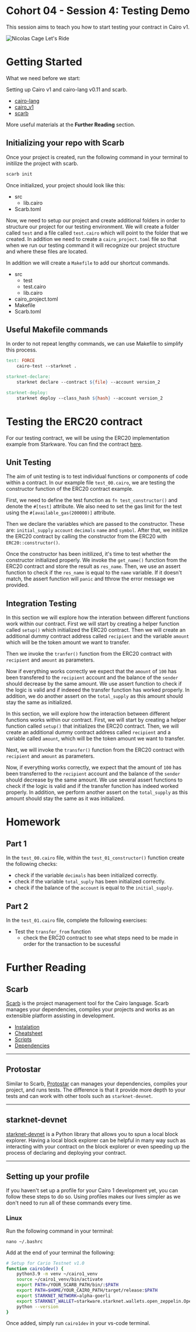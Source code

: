 # Cohort 04 - Session 4: Testing Demo

This session aims to teach you how to start testing your contract in Cairo v1.

![Nicolas Cage Let's Ride](https://media.tenor.com/PDEhy7xqVdoAAAAC/lets-ride-nicolas-cage.gif)

# Getting Started

What we need before we start:

Setting up Cairo v1 and cairo-lang v0.11 and scarb.

- [cairo-lang](https://github.com/starkware-libs/cairo-lang)
- [cairo_v1](https://github.com/starkware-libs/cairo)
- [scarb](https://github.com/software-mansion/scarb/)

More useful materials at the **Further Reading** section.

## Initializing your repo with Scarb

Once your project is created, run the following command in your terminal to initilize the project with scarb.

```bash
scarb init
```

Once initialized, your project should look like this:

<ul>
  <li>src
    <ul>
      <li>lib.cairo</li>
    </ul>
  </li>
  <li>Scarb.toml</li>
</ul>

Now, we need to setup our project and create additional folders in order to structure our project for our testing environment. We will create a folder called `test` and a file called `test.cairo` which will point to the folder that we created. In addition we need to create a `cairo_project.toml` file so that when we run our testing command it will recognize our project structure and where these files are located.

In addition we will create a `Makefile` to add our shortcut commands.

<ul>
  <li>src
    <ul>
      <li>test</li>
    </ul>
    <ul>
      <li>test.cairo</li>
    </ul>
    <ul>
      <li>lib.cairo</li>
    </ul>
  </li>
  <li>cairo_project.toml</li>
  <li>Makefile</li>
  <li>Scarb.toml</li>
</ul>

## Useful Makefile commands

In order to not repeat lengthy commands, we can use Makefile to simplify this process.

```Makefile
test: FORCE
	cairo-test --starknet .

starknet-declare:
	starknet declare --contract ${file} --account version_2

starknet-deploy:
	starknet deploy --class_hash ${hash} --account version_2
```

# Testing the ERC20 contract

For our testing contract, we will be using the ERC20 implementation example from Starkware. You can find the contract [here](https://github.com/starkware-libs/cairo/blob/main/crates/cairo-lang-starknet/test_data/erc20.cairo).

## Unit Testing

The aim of unit testing is to test individual functions or components of code within a contract. In our example file `test_00.cairo`, we are testing the constructor function of the ERC20 contract example.

First, we need to define the test function as `fn test_constructor()` and denote the `#[test]` attribute. We also need to set the gas limit for the test using the `#[available_gas(200000)]` attribute.

Then we declare the variables which are passed to the constructor. These are: `initial_supply` `account` `decimals` `name` and `symbol`. After that, we initilize the ERC20 contract by calling the constructor from the ERC20 with `ERC20::constructor()`.

Once the constructor has been initilized, it's time to test whether the constructor initialized properly. We invoke the `get_name()` function from the ERC20 contract and store the result as `res_name`. Then, we use an assert function to check if the `res_name` is equal to the `name` variable. If it doesn't match, the assert function will `panic` and tthrow the error message we provided.

## Integration Testing

In this section we will explore how the interation between different functions work within our contract. First we will start by creating a helper function called `setup()` which initialized the ERC20 contract. Then we will create an additional dummy contract address called `recipient` and the variable `amount` which will be the token amount we want to transfer.

Then we invoke the `tranfer()` function from the ERC20 contract with `recipient` and `amount` as parameters.

Now if everything works correctly we expect that the `amount` of `100` has been transfered to the `recipient` account and the balance of the `sender` should decrease by the same amount. We use assert function to check if the logic is valid and if indeeed the transfer function has worked properly. In addition, we do another assert on the `total_supply` as this amount should stay the same as initialized.

In this section, we will explore how the interaction between different functions works within our contract. First, we will start by creating a helper function called `setup()` that initializes the ERC20 contract. Then, we will create an additional dummy contract address called `recipient` and a variable called `amount`, which will be the token amount we want to transfer.

Next, we will invoke the `transfer()` function from the ERC20 contract with `recipient` and `amount` as parameters.

Now, if everything works correctly, we expect that the amount of `100` has been transferred to the `recipient` account and the balance of the `sender` should decrease by the same amount. We use several assert functions to check if the logic is valid and if the transfer function has indeed worked properly. In addition, we perform another assert on the `total_supply` as this amount should stay the same as it was initialized.

# Homework

## Part 1

In the `test_00.cairo` file, within the `test_01_constructor()` function create the following checks:

- check if the variable `decimals` has been initialized correctly.
- check if the variable `total_suply` has been initialized correctly.
- check if the balance of the `account` is equal to the `initial_supply`.

## Part 2

In the `test_01.cairo` file, complete the following exercises:

- Test the `transfer_from` function
  - check the ERC20 contract to see what steps need to be made in order for the transaction to be sucessful

# Further Reading

## Scarb

[Scarb](https://github.com/software-mansion/scarb) is the project management tool for the Cairo language. Scarb manages your dependencies, compiles your projects and works as an extensible platform assisting in development.

- [Instalation](https://docs.swmansion.com/scarb/docs)
- [Cheatsheet](https://docs.swmansion.com/scarb/docs/cheatsheet)
- [Scripts](https://docs.swmansion.com/scarb/docs/reference/scripts)
- [Dependencies](https://docs.swmansion.com/scarb/docs/guides/dependencies)

---

## Protostar

Similar to Scarb, [Protostar](https://github.com/software-mansion/protostar) can manages your dependencies, compiles your project, and runs tests. The difference is that it provide more depth to your tests and can work with other tools such as `starknet-devnet`.

---

## starknet-devnet

[starknet-devnet](https://github.com/0xSpaceShard/starknet-devnet) is a Python library that allows you to spun a local block explorer. Having a local block explorer can be helpful in many way such as interacting with your contract on the block explorer or even speeding up the process of declaring and deploying your contract.

---

## Setting up your profile

If you haven't set up a profile for your Cairo 1 development yet, you can follow these steps to do so. Using profiles makes our lives simpler as we don't need to run all of these commands every time.

### Linux

Run the following command in your terminal:

`nano ~/.bashrc`

Add at the end of your terminal the following:

```bash
# Setup for Cario Testnet v1.0
function cairo1dev() {
    python3.9 -m venv ~/cairo1_venv
    source ~/cairo1_venv/bin/activate
    export PATH=/YOUR_SCARB_PATH/bin/:$PATH
    export PATH=$HOME/YOUR_CAIRO_PATH/target/release:$PATH
    export STARKNET_NETWORK=alpha-goerli
    export STARKNET_WALLET=starkware.starknet.wallets.open_zeppelin.OpenZeppelinAccount
    python --version
}
```

Once added, simply run `cairo1dev` in your vs-code terminal.
